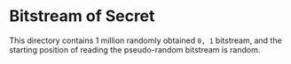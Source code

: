 # Bitstream of Secret

This directory contains 1 million randomly obtained `0, 1` bitstream, and the starting position of reading the pseudo-random bitstream is random.

